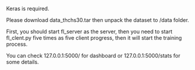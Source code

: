 Keras is required.Please download data_thchs30.tar then unpack the dataset to /data folder.First, you should start fl_server as the server, then you need to start fl_clent.py five times as five client progress, then it will start the training process.You can check 127.0.0.1:5000/ for dashboard or 127.0.0.1:5000/stats for some details.